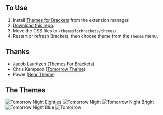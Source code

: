 ## To Use

1. Install [Themes for Brackets](https://github.com/Jacse/themes-for-brackets) from the extension manager.
2. [Download this repo](https://github.com/CalebGrove/Tomorrow-Themes-for-Brackets/archive/master.zip).
3. Move the CSS files to `/themesforbrackets/themes/`.
4. Restart or refresh Brackets, then choose theme from the `Themes` menu.

## Thanks
* Jacob Lauritzen ([Themes For Brackets](https://github.com/Jacse/themes-for-brackets))
* Chris Kempson ([Tomorrow Theme](https://github.com/chriskempson/tomorrow-theme))
* Paweł ([Bear Theme](https://github.com/trimek/BearTheme))

## The Themes

![Tomorrow Night Eighties](http://f.cl.ly/items/021o2m0I3L36242R2d3N/tomorrow-night-eighties.png)
![Tomorrow Night](http://f.cl.ly/items/0K2B0J052F1O0P0z380T/tomorrow-night.png)
![Tomorrow Night Bright](http://f.cl.ly/items/0M0t0X0A2n1e2U441n3f/tomorrow-night-bright.png)
![Tomorrow Night Blue](http://f.cl.ly/items/1u3a0G2R0c0L3U430O2R/tomorrow-night-blue.png)
![Tomorrow](http://f.cl.ly/items/0x1x461j1U472J000A1h/tomorrow.png)